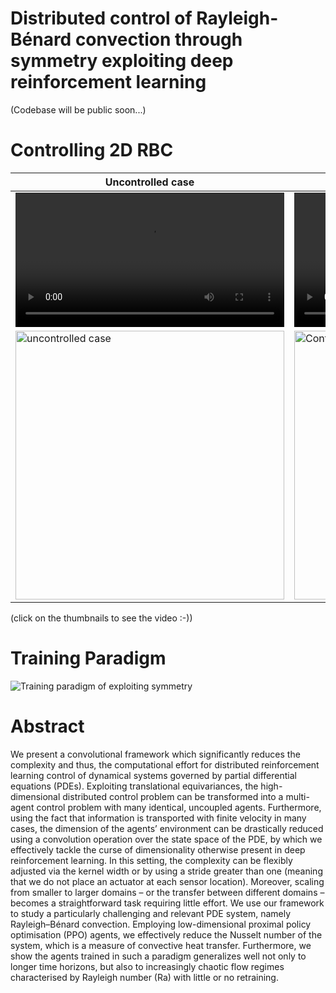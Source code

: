 # Distributed control of Rayleigh-B&eacute;nard convection through symmetry exploiting deep reinforcement learning

(Codebase will be public soon...)

# Controlling 2D RBC
Uncontrolled case| Controlling via multi-agents
--|--
<video controls width="430" src="assets/Uncontrolled_Ra_1e4.mp4" title="Controlling RBC via multi-agents"></video> | <video controls width="430" src="assets/Controlling_Ra_1e4.mp4" title="Controlling RBC via multi-agents"></video>
<a href="https://youtu.be/VFGWmxndcrU"> <img src="http://img.youtube.com/vi/VFGWmxndcrU/0.jpg" alt="uncontrolled case" width="430"> </a> | <a href="https://youtu.be/329-SjXvOCs"> <img src="http://img.youtube.com/vi/329-SjXvOCs/0.jpg" alt="Controlled case" width="430"> </a> 

<!-- 
[![Link to the video](http://img.youtube.com/vi/VFGWmxndcrU/0.jpg)](https://youtu.be/VFGWmxndcrU) | [![Link to the video](http://img.youtube.com/vi/329-SjXvOCs/3.jpg)](https://youtu.be/329-SjXvOCs) -->

(click on the thumbnails to see the video :-))

# Training Paradigm
![Training paradigm of exploiting symmetry](assets/training_paradigm.svg)

# Abstract
We present a convolutional framework which significantly reduces the complexity and thus, the computational effort for
distributed reinforcement learning control of dynamical systems governed by partial differential equations (PDEs). Exploiting
translational equivariances, the high-dimensional distributed control problem can be transformed into a multi-agent control
problem with many identical, uncoupled agents. Furthermore, using the fact that information is transported with finite velocity
in many cases, the dimension of the agents’ environment can be drastically reduced using a convolution operation over the
state space of the PDE, by which we effectively tackle the curse of dimensionality otherwise present in deep reinforcement
learning. In this setting, the complexity can be flexibly adjusted via the kernel width or by using a stride greater than one
(meaning that we do not place an actuator at each sensor location). Moreover, scaling from smaller to larger domains – or
the transfer between different domains – becomes a straightforward task requiring little effort. We use our framework to
study a particularly challenging and relevant PDE system, namely Rayleigh–Bénard convection. Employing low-dimensional
proximal policy optimisation (PPO) agents, we effectively reduce the Nusselt number of the system, which is a measure of
convective heat transfer. Furthermore, we show the agents trained in such a paradigm generalizes well not only to longer time
horizons, but also to increasingly chaotic flow regimes characterised by Rayleigh number (Ra) with little or no retraining.


